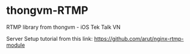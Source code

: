 # thongvm-RTMP
RTMP library from thongvm - iOS Tek Talk VN

Server Setup tutorial from this link:
https://github.com/arut/nginx-rtmp-module

